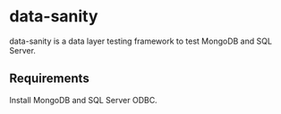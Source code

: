 # data-sanity

data-sanity is a data layer testing framework to test MongoDB and SQL Server.

## Requirements

Install MongoDB and SQL Server ODBC.
